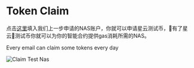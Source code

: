 # Token Claim

点击[这里](https://testnet.nebulas.io/claim)填入我们上一步申请的NAS账户，你就可以申请星云测试币，有了星云测试币你就可以为你的智能合约提供gas消耗所需的NAS。

Every email can claim some tokens every day

![Claim Test Nas](https://github.com/dreamflyfengzi/nebulasdapp/tree/master/tutorials/resources/claim-test-nas.png?raw=true)

